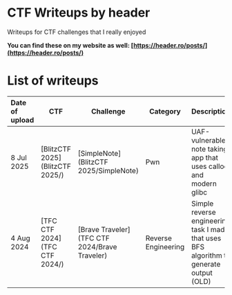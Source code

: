 # CTF Writeups by header

Writeups for CTF challenges that I really enjoyed

**You can find these on my website as well: [https://header.ro/posts/](https://header.ro/posts/)**

# List of writeups

| Date of upload | CTF | Challenge | Category | Description | Tags | Writeup |
| :-------- | ------- | -------- | ----------- | :----------- | ----------- | ----------- |
| 8 Jul 2025 | [BlitzCTF 2025](BlitzCTF 2025/) | [SimpleNote](BlitzCTF 2025/SimpleNote) | Pwn | UAF-vulnerable note taking app that uses calloc and modern glibc | heap, uaf, tcache, calloc | [WRITEUP.md](BlitzCTF 2025/SimpleNote/WRITEUP.md) |
| 4 Aug 2024 | [TFC CTF 2024](TFC CTF 2024/) | [Brave Traveler](TFC CTF 2024/Brave Traveler) | Reverse Engineering | Simple reverse engineering task I made that uses BFS algorithm to generate output (OLD) | bfs, dsa, cpp | [WRITEUP.md](TFC CTF 2024/Brave Traveler/WRITEUP.md) |

